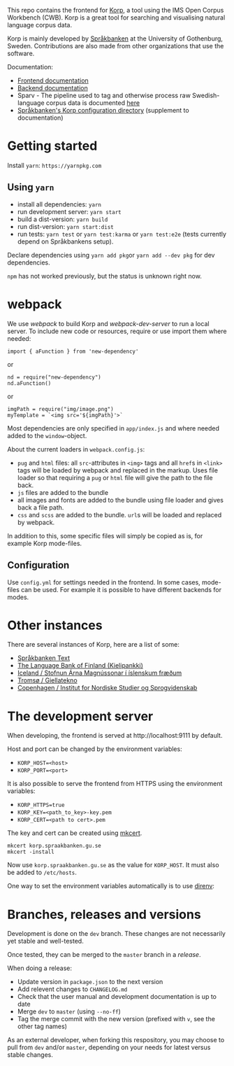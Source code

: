 This repo contains the frontend for [Korp](https://spraakbanken.gu.se/korp), 
a tool using the IMS Open Corpus Workbench (CWB). Korp is a great
tool for searching and visualising natural language corpus data. 

Korp is mainly developed by [Språkbanken](https://spraakbanken.gu.se) at the 
University of Gothenburg, Sweden. Contributions are also made from other
organizations that use the software.

Documentation:
- [Frontend documentation](../master/doc/frontend_devel.md)
- [Backend documentation](https://github.com/spraakbanken/korp-backend/)
- Sparv - The pipeline used to tag and otherwise process raw Swedish-language corpus data is documented [here](https://spraakbanken.gu.se/sparv)
- [Språkbanken's Korp configuration directory](https://github.com/spraakbanken/korp-frontend-sb/) (supplement to documentation)

# Getting started

Install `yarn`: `https://yarnpkg.com`

## Using `yarn`

- install all dependencies: `yarn`
- run development server: `yarn start`
- build a dist-version: `yarn build`
- run dist-version: `yarn start:dist`
- run tests: `yarn test` or `yarn test:karma` or `yarn test:e2e` (tests currently depend on Språkbankens setup).

Declare dependencies using `yarn add pkg`or `yarn add --dev pkg` for dev dependencies.

`npm` has not worked previously, but the status is unknown right now.

# webpack

We use *webpack* to build Korp and *webpack-dev-server* to run a local server. To include new code or resources, require
or use import them where needed:

```
import { aFunction } from 'new-dependency'
```

or

```
nd = require("new-dependency")
nd.aFunction()
```

or

```
imgPath = require("img/image.png")
myTemplate = `<img src='${imgPath}'>`
```

Most dependencies are only specified in `app/index.js` and where needed
added to the `window`-object.

About the current loaders in `webpack.config.js`:
- `pug` and `html` files: all `src`-attributes in `<img>` tags and all `href`s in `<link>` tags will be
  loaded by webpack and replaced in the markup. Uses file loader so that requiring a `pug`
  or `html` file will give the path to the file back.
- `js` files are added to the bundle
- all images and fonts are added to the bundle using file loader and gives back a file path.
- `css` and `scss` are added to the bundle. `url`s will be loaded and replaced by webpack.

In addition to this, some specific files will simply be copied as is, for example Korp mode-files.

## Configuration

Use `config.yml` for settings needed in the frontend. In some cases, mode-files can be used. For example 
it is possible to have different backends for modes.

# Other instances

There are several instances of Korp, here are a list of some:

- [Språkbanken Text](https://spraakbanken.gu.se/korp/)
- [The Language Bank of Finland (Kielipankki)](https://korp.csc.fi)
- [Iceland / Stofnun Árna Magnússonar í íslenskum fræðum](https://malheildir.arnastofnun.is/)
- [Tromsø / Giellatekno](https://gtweb.uit.no/korp/)
- [Copenhagen / Institut for Nordiske Studier og Sprogvidenskab](https://alf.hum.ku.dk/korp/)

# The development server

When developing, the frontend is served at http://localhost:9111 by default.

Host and port can be changed by the environment variables:
- `KORP_HOST=<host>`
- `KORP_PORT=<port>`

It is also possible to serve the frontend from HTTPS using the environment variables:
- `KORP_HTTPS=true`
- `KORP_KEY=<path_to_key>-key.pem`
- `KORP_CERT=<path to cert>.pem`

The key and cert can be created using [mkcert](https://github.com/FiloSottile/mkcert).

```
mkcert korp.spraakbanken.gu.se
mkcert -install
```

Now use `korp.spraakbanken.gu.se` as the value for `KORP_HOST`. It must also be added
to `/etc/hosts`.

One way to set the environment variables automatically is to use [direnv](https://direnv.net/):

# Branches, releases and versions

Development is done on the `dev` branch. These changes are not necessarily yet stable and well-tested.

Once tested, they can be merged to the `master` branch in a _release_.

When doing a release:

- Update version in `package.json` to the next version
- Add relevent changes to `CHANGELOG.md`
- Check that the user manual and development documentation is up to date
- Merge `dev` to `master` (using `--no-ff`)
- Tag the merge commit with the new version (prefixed with `v`, see the other tag names)

As an external developer, when forking this respository, you may choose to pull from `dev` and/or `master`, depending on your needs for latest versus stable changes.